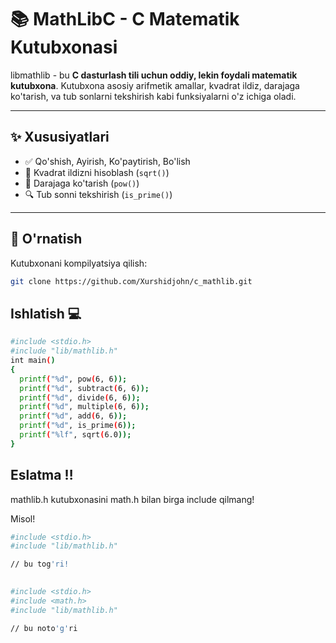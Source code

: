# 📚 MathLibC - C Matematik Kutubxonasi

libmathlib - bu **C dasturlash tili uchun oddiy, lekin foydali matematik kutubxona**. Kutubxona asosiy arifmetik amallar, kvadrat ildiz, darajaga ko'tarish, va tub sonlarni tekshirish kabi funksiyalarni o'z ichiga oladi.

---

## ✨ Xususiyatlari
- ✅ Qo'shish, Ayirish, Ko'paytirish, Bo'lish
- 📐 Kvadrat ildizni hisoblash (`sqrt()`)
- 📏 Darajaga ko'tarish (`pow()`)
- 🔍 Tub sonni tekshirish (`is_prime()`)

---

## 🔨 O'rnatish

Kutubxonani kompilyatsiya qilish:
```bash
git clone https://github.com/Xurshidjohn/c_mathlib.git

```

## Ishlatish 💻

```bash
#include <stdio.h>
#include "lib/mathlib.h"
int main()
{
  printf("%d", pow(6, 6));
  printf("%d", subtract(6, 6));
  printf("%d", divide(6, 6));
  printf("%d", multiple(6, 6));
  printf("%d", add(6, 6));
  printf("%d", is_prime(6));
  printf("%lf", sqrt(6.0));
}

```

## Eslatma ‼

mathlib.h kutubxonasini math.h bilan birga include qilmang!

Misol!

```bash
#include <stdio.h>
#include "lib/mathlib.h"

// bu tog'ri!
	
```

```bash
#include <stdio.h>
#include <math.h>
#include "lib/mathlib.h"

// bu noto'g'ri

```